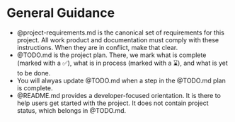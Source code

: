 # General Guidance

   * @project-requirements.md is the canonical set of requirements for this project. All work product and documentation must comply with these instructions. When they are in conflict, make that clear.
   * @TODO.md is the project plan. There, we mark what is complete (marked with a ✅), what is in process (marked with a ⌛️), and what is yet to be done.
   * You will alwyas update @TODO.md when a step in the @TODO.md plan is complete.
   * @README.md provides a developer-focused orientation. It is there to help users get started with the project. It does not contain project status, which belongs in @TODO.md.
